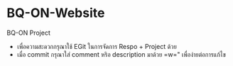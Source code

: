 BQ-ON-Website
=============

BQ-ON Project

- เพื่อความสะดวกกรุณาใช้ EGit ในการจัดการ Respo + Project ด้วย
- เมื่อ commit กรุณาใส่ comment หริอ description มาด้วย =w=" เพื่อง่ายต่อการแก้ไข
